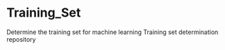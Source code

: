 # Training_Set
Determine the training set for machine learning
Training set determination repository
